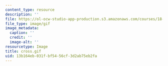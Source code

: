 ```yaml
---
content_type: resource
description: ''
file: https://ol-ocw-studio-app-production.s3.amazonaws.com/courses/18-013a-calculus-with-applications-spring-2005/13b164eb031fbf5456cf3d2ab75eb2fa_cross.gif
file_type: image/gif
image_metadata:
  caption: ''
  credit: ''
  image-alt: ''
resourcetype: Image
title: cross.gif
uid: 13b164eb-031f-bf54-56cf-3d2ab75eb2fa
---
```

